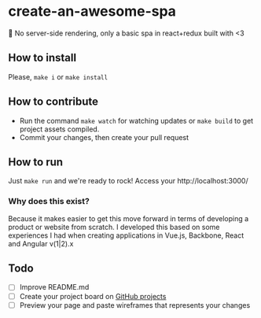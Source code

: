# create-an-awesome-spa
👀 No server-side rendering, only a basic spa in react+redux built with <3

## How to install
Please, `make i` or `make install`

## How to contribute
- Run the command `make watch` for watching updates or `make build` to get project assets compiled.
- Commit your changes, then create your pull request

## How to run
Just `make run` and we're ready to rock! Access your http://localhost:3000/

### Why does this exist?
Because it makes easier to get this move forward in terms of developing a product or website from scratch. I developed this based on some experiences I had when creating applications in Vue.js, Backbone, React and Angular v(1|2).x

## Todo
- [ ] Improve README.md
- [ ] Create your project board on [GitHub projects](https://help.github.com/articles/about-project-boards/)
- [ ] Preview your page and paste wireframes that represents your changes
